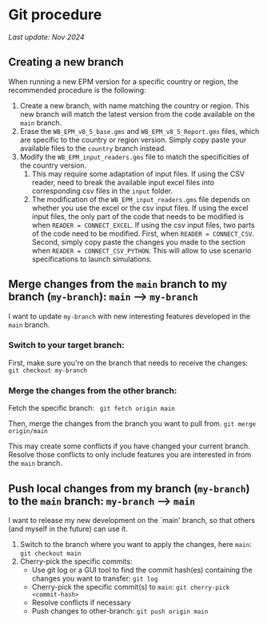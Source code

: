 # Git procedure

_Last update: Nov 2024_

## Creating a new branch
When running a new EPM version for a specific country or region, the recommended procedure is the following:
1. Create a new branch, with name matching the country or region. This new branch will match the latest version from the code available on the `main` branch.
2. Erase the `WB_EPM_v8_5_base.gms` and `WB_EPM_v8_5_Report.gms` files, which are specific to the country or region version. Simply copy paste your available files to the `country` branch instead.
3. Modify the `WB_EPM_input_readers.gms` file to match the specificities of the country version. 
   1. This may require some adaptation of input files. If using the CSV reader, need to break the available input excel files into corresponding csv files in the `input` folder.
   2. The modification of the `WB_EPM_input_readers.gms` file depends on whether you use the excel or the csv input files. If using the excel input files, the only part of the code that needs to be modified is when `READER = CONNECT_EXCEL`. If using the csv input files, two parts of the code need to be modified. First, when `READER = CONNECT_CSV`. Second, simply copy paste the changes you made to the section when `READER = CONNECT_CSV_PYTHON`. This will allow to use scenario specifications to launch simulations.

## Merge changes from the `main` branch to my branch (`my-branch`): `main` --> `my-branch`

I want to update `my-branch` with new interesting features developed in the `main` branch.

### Switch to your target branch:

First, make sure you're on the branch that needs to receive the changes:
```git checkout my-branch```

### Merge the changes from the other branch:

Fetch the specific branch: ``` git fetch origin main```

Then, merge the changes from the branch you want to pull from.
```git merge origin/main```

This may create some conflicts if you have changed your current branch. Resolve those conflicts to only include features you are interested in from the `main` branch.

## Push local changes from my branch (`my-branch`) to the `main` branch: `my-branch` --> `main`

I want to release my new development on the `main' branch, so that others (and myself in the future) can use it.

1. Switch to the branch where you want to apply the changes, here `main`:  ```git checkout main```
2. Cherry-pick the specific commits:
   - Use git log or a GUI tool to find the commit hash(es) containing the changes you want to transfer: ```git log```
   - Cherry-pick the specific commit(s) to `main`: ```git cherry-pick <commit-hash>```
   - Resolve conflicts if necessary
   - Push changes to other-branch: ```git push origin main```


